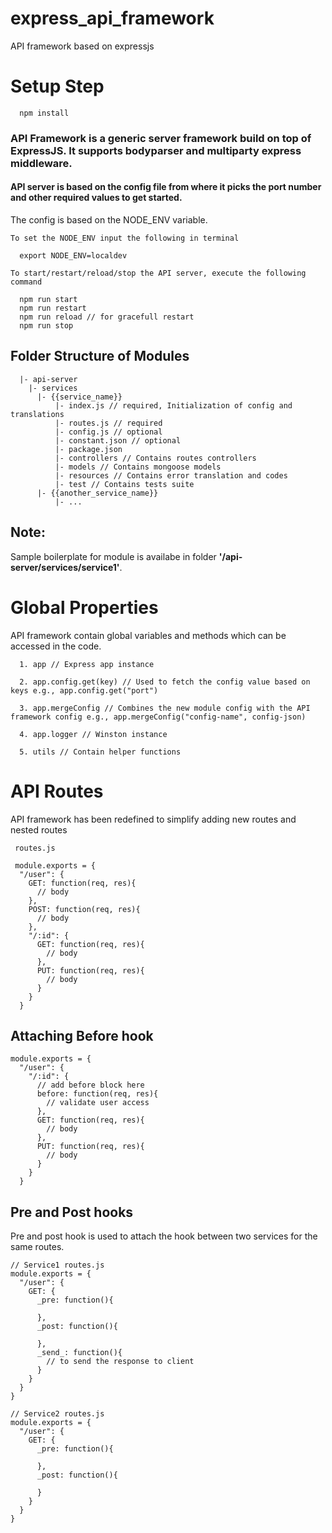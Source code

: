 # express_api_framework
API framework based on expressjs

# Setup Step
``` 
  npm install
```

### API Framework is a generic server framework build on top of ExpressJS. It supports bodyparser and multiparty express middleware.

#### API server is based on the config file from where it picks the port number and other required values to get started.

The config is based on the NODE_ENV variable.

` To set the NODE_ENV input the following in terminal `
  
``` 
  export NODE_ENV=localdev
```

` To start/restart/reload/stop the API server, execute the following command `

```
  npm run start 
  npm run restart 
  npm run reload // for gracefull restart
  npm run stop
```

## Folder Structure of Modules

```
  |- api-server
    |- services
      |- {{service_name}}
          |- index.js // required, Initialization of config and translations
          |- routes.js // required
          |- config.js // optional
          |- constant.json // optional
          |- package.json
          |- controllers // Contains routes controllers
          |- models // Contains mongoose models
          |- resources // Contains error translation and codes
          |- test // Contains tests suite
      |- {{another_service_name}}
          |- ...
```

## Note:

Sample boilerplate for module is availabe in folder <b>'/api-server/services/service1'</b>.

# Global Properties

API framework contain global variables and methods which can be accessed in the code.

```
  1. app // Express app instance

  2. app.config.get(key) // Used to fetch the config value based on keys e.g., app.config.get("port")

  3. app.mergeConfig // Combines the new module config with the API framework config e.g., app.mergeConfig("config-name", config-json)

  4. app.logger // Winston instance

  5. utils // Contain helper functions
```

# API Routes

API framework has been redefined to simplify adding new routes and nested routes

```
 routes.js

 module.exports = {
  "/user": {
    GET: function(req, res){
      // body
    },
    POST: function(req, res){
      // body
    },
    "/:id": {
      GET: function(req, res){
        // body
      },
      PUT: function(req, res){
        // body
      }
    }  
  }
```

## Attaching Before hook

```
module.exports = {
  "/user": {
    "/:id": {
      // add before block here
      before: function(req, res){
        // validate user access
      },
      GET: function(req, res){
        // body
      },
      PUT: function(req, res){
        // body
      }
    }  
  }
```

## Pre and Post hooks

Pre and post hook is used to attach the hook between two services for the same routes.

```
// Service1 routes.js
module.exports = {
  "/user": {
    GET: {
      _pre: function(){
        
      },
      _post: function(){

      },
      _send_: function(){
        // to send the response to client
      }
    }
  }
}

// Service2 routes.js
module.exports = {
  "/user": {
    GET: {
      _pre: function(){

      },
      _post: function(){

      }
    }
  }
}

```
